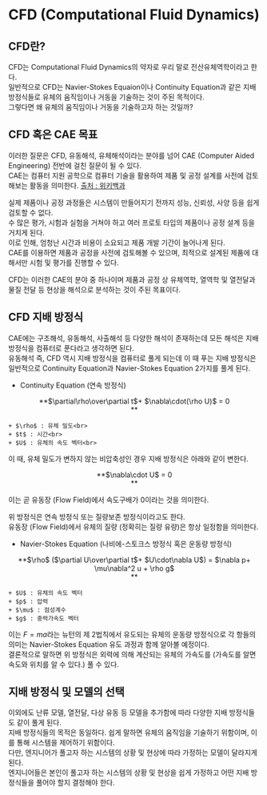 # CFD (Computational Fluid Dynamics)

## CFD란?

CFD는 Computational Fluid Dynamics의 약자로 우리 말로 전산유체역학이라고 한다.<br>
일반적으로 CFD는 Navier-Stokes Equaion이나 Continuity Equation과 같은 지배 방정식들로 유체의 움직임이나 거동을 기술하는 것이 주된 목적이다.<br>
그렇다면 왜 유체의 움직임이나 거동을 기술하고자 하는 것일까?<br>

## CFD 혹은 CAE 목표

이러한 질문은 CFD, 유동해석, 유체해석이라는 분야를 넘어 CAE (Computer Aided Engineering) 전반에 걸친 질문이 될 수 있다.<br>
CAE는 컴퓨터 지원 공학으로 컴퓨터 기술을 활용하여 제품 및 공정 설계를 사전에 검토해보는 활동을 의미한다. [출처 : 위키백과](https://ko.wikipedia.org/wiki/%EC%BB%B4%ED%93%A8%ED%84%B0_%EC%9D%B4%EC%9A%A9_%EA%B3%B5%ED%95%99)

실제 제품이나 공정 과정들은 시스템이 만들어지기 전까지 성능, 신뢰성, 사양 등을 쉽게 검토할 수 없다.<br>
수 많은 평가, 시험과 실험을 거쳐야 하고 여러 프로토 타입의 제품이나 공정 설계 등을 거치게 된다.<br>
이로 인해, 엄청난 시간과 비용이 소요되고 제품 개발 기간이 늘어나게 된다.<br>
CAE를 이용하면 제품과 공정을 사전에 검토해볼 수 있으며, 최적으로 설계된 제품에 대해서만 시험 및 평가를 진행할 수 있다.<br>

CFD는 이러한 CAE의 분야 중 하나이며 제품과 공정 상 유체역학, 열역학 및 열전달과 물질 전달 등 현상을 해석으로 분석하는 것이 주된 목표이다.

## CFD 지배 방정식

CAE에는 구조해석, 유동해석, 사출해석 등 다양한 해석이 존재하는데 모든 해석은 지배 방정식을 컴퓨터로 푼다라고 생각하면 된다.<br>
유동해석 즉, CFD 역시 지배 방정식을 컴퓨터로 풀게 되는데 이 때 푸는 지배 방정식은 일반적으로 Continuity Equation과 Navier-Stokes Equation 2가지를 풀게 된다.<br>

* Continuity Equation (연속 방정식)<br>
<center>**$\partial\rho\over\partial t$+ $\nabla\cdot(\rho U)$ = 0 <br>**</center>

    + $\rho$ : 유체 밀도<br>
    + $t$ : 시간<br>
    + $U$ : 유체의 속도 벡터<br>

이 때, 유체 밀도가 변하지 않는 비압축성인 경우 지배 방정식은 아래와 같이 변한다.

<center>**$\nabla\cdot U$ = 0 <br>**</center>

이는 곧 유동장 (Flow Field)에서 속도구배가 0이라는 것을 의미한다.

위 방정식은 연속 방정식 또는 질량보존 방정식이라고도 한다.<br>
유동장 (Flow Field)에서 유체의 질량 (정확히는 질량 유량)은 항상 일정함을 의미한다.

* Navier-Stokes Equation (나비에-스토크스 방정식 혹은 운동량 방정식)
<center>**$\rho$ ($\partial U\over\partial t$+ $U\cdot\nabla U$) = $\nabla p+ \mu\nabla^2 u + \rho g$ <br>**</center>

    + $U$ : 유체의 속도 벡터
    + $p$ : 압력
    + $\mu$ : 점성계수
    + $g$ : 중력가속도 벡터

이는 $F=ma$라는 뉴턴의 제 2법칙에서 유도되는 유체의 운동량 방정식으로 각 항들의 의미는 Navier-Stokes Equation 유도 과정과 함께 알아볼 예정이다.<br>
결론적으로 말하면 위 방정식은 외력에 의해 계산되는 유체의 가속도를 (가속도를 알면 속도와 위치를 알 수 있다.) 풀 수 있다.<br>

## 지배 방정식 및 모델의 선택

이외에도 난류 모델, 열전달, 다상 유동 등 모델을 추가함에 따라 다양한 지배 방정식들도 같이 풀게 된다.<br>
지배 방정식들의 목적은 동일하다. 쉽게 말하면 유체의 움직임을 기술하기 위함이며, 이를 통해 시스템을 제어하기 위함이다.<br>
다만, 엔지니어가 풀고자 하는 시스템의 상황 및 현상에 따라 가정하는 모델이 달라지게 된다.<br>
엔지니어들은 본인이 풀고자 하는 시스템의 상황 및 현상을 쉽게 가정하고 어떤 지배 방정식들을 풀어야 할지 결정해야 한다.<br>